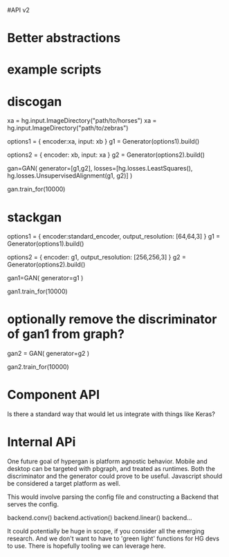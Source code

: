 #API v2

# Better abstractions

# example scripts

# discogan

xa = hg.input.ImageDirectory("path/to/horses")
xa = hg.input.ImageDirectory("path/to/zebras")

options1 = {
  encoder:xa,
  input: xb
}
g1 = Generator(options1).build()

options2 = {
  encoder: xb,
  input: xa
}
g2 = Generator(options2).build()

gan=GAN(
  generator=[g1,g2],
  losses=[hg.losses.LeastSquares(), hg.losses.UnsupervisedAlignment(g1, g2)]
)

gan.train_for(10000)

# stackgan


options1 = {
  encoder:standard_encoder,
  output_resolution: [64,64,3]
}
g1 = Generator(options1).build()

options2 = {
  encoder: g1,
  output_resolution: [256,256,3]
}
g2 = Generator(options2).build()

gan1=GAN(
  generator=g1
)

gan1.train_for(10000)

# optionally remove the discriminator of gan1 from graph?

gan2 = GAN(
  generator=g2
)

gan2.train_for(10000)


# Component API

Is there a standard way that would let us integrate with things like Keras?


# Internal APi


One future goal of hypergan is platform agnostic behavior.  Mobile and desktop can be targeted with pbgraph, and treated as runtimes.  Both the discriminator and the generator could prove to be useful.  Javascript
should be considered a target platform as well.

This would involve parsing the config file and constructing a Backend that serves the config.

backend.conv()
backend.activation()
backend.linear()
backend...

It could potentially be huge in scope, if you consider all the emerging research.  And we don't want to have to 'green light' functions for HG devs to use.  There is hopefully tooling we can leverage here.
